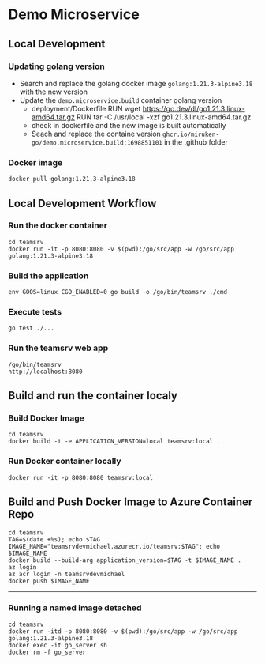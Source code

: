 # Demo Microservice

## Local Development

### Updating golang version

* Search and replace the golang docker image `golang:1.21.3-alpine3.18` with the new version
* Update the `demo.microservice.build` container golang version 
    * deployment/Dockerfile
            RUN wget https://go.dev/dl/go1.21.3.linux-amd64.tar.gz
            RUN tar -C /usr/local -xzf go1.21.3.linux-amd64.tar.gz
    * check in dockerfile and the new image is built automatically
    * Seach and replace the containe version `ghcr.io/miruken-go/demo.microservice.build:1698851101` in the .github folder

### Docker image

    docker pull golang:1.21.3-alpine3.18

## Local Development Workflow

### Run the docker container

    cd teamsrv
    docker run -it -p 8080:8080 -v $(pwd):/go/src/app -w /go/src/app golang:1.21.3-alpine3.18

### Build the application

    env GOOS=linux CGO_ENABLED=0 go build -o /go/bin/teamsrv ./cmd

### Execute tests

    go test ./...

### Run the teamsrv web app

    /go/bin/teamsrv
    http://localhost:8080

## Build and run the container localy

### Build Docker Image

    cd teamsrv
    docker build -t -e APPLICATION_VERSION=local teamsrv:local .
    
### Run Docker container locally

    docker run -it -p 8080:8080 teamsrv:local

## Build and Push Docker Image to Azure Container Repo

    cd teamsrv
    TAG=$(date +%s); echo $TAG
    IMAGE_NAME="teamsrvdevmichael.azurecr.io/teamsrv:$TAG"; echo $IMAGE_NAME
    docker build --build-arg application_version=$TAG -t $IMAGE_NAME .
    az login
    az acr login -n teamsrvdevmichael   
    docker push $IMAGE_NAME

---

### Running a named image detached

    cd teamsrv
    docker run -itd -p 8080:8080 -v $(pwd):/go/src/app -w /go/src/app golang:1.21.3-alpine3.18
    docker exec -it go_server sh
    docker rm -f go_server
